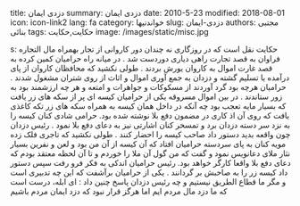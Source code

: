 title: دزدی ایمان
summary: دزدی ایمان
date: 2010-5-23
modified: 2018-08-01
icon:  icon-link2
lang: fa
category: خواندنیها
slug: دزدی-ایمان
authors: مجتبی بنائی
tags: حکایت,حکایت
image: /images/static/misc.jpg

s: حکایت    نقل است که  در  روزگاری  نه  چندان  دور  کاروانی  از  تجار  بهمراه  مال  التجاره  فراوان به قصد تجارت راهی  دیاری  دوردست  شد . در  میانه  راه  حرامیان  کمین  کرده  به  قصد  غارت  اموال  به  کاروان  یورش  بردند . طولی  نکشید  که  محافظان  کاروان  از  پای  درآمده  یا  تسلیم  گشته  و  دزدان  به  جمع  آوری  اموال  و  اثاث  از  روی  شتران  مشغول  شدند . حرامیان  هرچه  بود  گرد  آوردند  از  مسکوکات  و  جواهرات  و امتعه و هر چه  ارزشمند  بود  به  زور  ستاندند .  در  بین  اموال  مسروقه  یکی  از  حرامیان  کیسه  ای  پر  از  سکه  های  زر  یافت  که  بسیار  مایه  تعجب  بود  چه  آنکه  در داخل همان کیسه  به  همراه  سکه  های  زر  تکه  کاغذی  یافت  که  روی  آن  اذ  کاری  در مضمون دفع بلا نوشته شده بود. حرامی  شادی  کنان  کیسه  را  به  نزد  سر دسته دزدان برد و تمسخر کنان  اشارتی  نیز  به  دعای  دفع  بلا  نمود .  رئیس  دزدان چون  واقعه  بدید  دستور  داد  صاحب  کیسه  را  احضار  کنند . طولی  نکشید  که  تاجری  فلک  زده  مویه  کنان  به  پای  سردسته  حرامیان  افتاد  که  آن  کیسه  از  آن  من بود و لعن و نفرین  بسیار  نثار  ملای  دعانويس  نمود و گفت  که  من  گول  آن  ملا را خوردم و تا آن لحظه معتقد بودم که  دعای  دفع  بلا  واقعا  کارگر  خواهد بود. رئیس  حرامیان  اندکی  به  فکر  فرو  رفت  سپس  دستور  داد  کیسه  زر  را  به صاحبش بر گردانند . یکی  از  حرامیان  برآشفت  که  این  چه  تدبیری  است  و  مگر  ما قطاع الطریق  نیستیم  و  چه  رئیس  دزدان  پاسخ  چنین  داد : ای  ابله،  درست  است  که  ما  دزد  مال  مردم  ایم  اما  هرگز  قرار  نبود  که  دزد  ایمان  مردم  باشیم